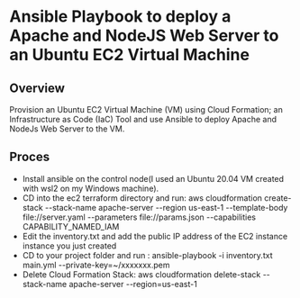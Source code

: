 # Ansible Playbook to deploy a Apache and NodeJS Web Server to an Ubuntu EC2 Virtual Machine
## Overview
Provision an Ubuntu EC2 Virtual Machine (VM) using Cloud Formation; an Infrastructure as Code (IaC) Tool and use Ansible to deploy Apache and NodeJs Web Server to the VM.
## Proces
- Install ansible on the control node(I used an Ubuntu 20.04 VM created with wsl2 on my Windows machine).
- CD into the ec2 terraform directory and run:
  aws cloudformation create-stack  --stack-name apache-server --region us-east-1 --template-body file://server.yaml --parameters file://params.json --capabilities CAPABILITY_NAMED_IAM
- Edit the inventory.txt and add the public IP address of the EC2 instance instance you just created
- CD to your project folder and run :
    ansible-playbook -i inventory.txt main.yml --private-key=~/xxxxxxx.pem
- Delete Cloud Formation Stack:
    aws cloudformation delete-stack --stack-name apache-server --region=us-east-1
